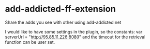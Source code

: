 # add-addicted-ff-extension
Share the adds you see with other using add-addicted net

I would like to have some settings in the plugin, so the constants:
var serverUrl = "http://95.85.11.226:8080"
and the timeout for the retrieval function can be user set.
